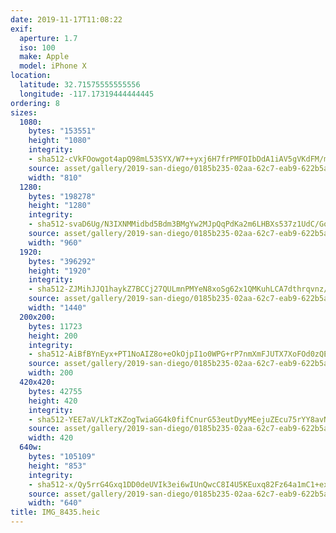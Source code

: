 ```yaml
---
date: 2019-11-17T11:08:22
exif:
  aperture: 1.7
  iso: 100
  make: Apple
  model: iPhone X
location:
  latitude: 32.71575555555556
  longitude: -117.17319444444445
ordering: 8
sizes:
  1080:
    bytes: "153551"
    height: "1080"
    integrity:
    - sha512-cVkFOowgot4apQ98mL53SYX/W7++yxj6H7frPMFOIbDdA1iAV5gVKdFM/mkDrzFUXCwrZ/GdBgnrt04u6DFgOA==
    source: asset/gallery/2019-san-diego/0185b235-02aa-62c7-eab9-622b5a232916~1080.jpg
    width: "810"
  1280:
    bytes: "198278"
    height: "1280"
    integrity:
    - sha512-svaD6Ug/N3IXNMMidbd5Bdm3BMgYw2MJpQqPdKa2m6LHBXs537z1UdC/Go0D8KyVeq7sgPnfzmMa2aNDftiDkA==
    source: asset/gallery/2019-san-diego/0185b235-02aa-62c7-eab9-622b5a232916~1280.jpg
    width: "960"
  1920:
    bytes: "396292"
    height: "1920"
    integrity:
    - sha512-ZJMihJJQ1haykZ7BCCj27QULmnPMYeN8xoSg62x1QMKuhLCA7dthrqvnz/klIU84Zy+KDiuxRkfaOWI/iA2Tbw==
    source: asset/gallery/2019-san-diego/0185b235-02aa-62c7-eab9-622b5a232916~1920.jpg
    width: "1440"
  200x200:
    bytes: 11723
    height: 200
    integrity:
    - sha512-AiBfBYnEyx+PT1NoAIZ8o+eOkOjpI1o0WPG+rP7nmXmFJUTX7XoFOd0zQEgNpvs23N+fAgk7IV6u6TzDiPbKVw==
    source: asset/gallery/2019-san-diego/0185b235-02aa-62c7-eab9-622b5a232916~200x200.jpg
    width: 200
  420x420:
    bytes: 42755
    height: 420
    integrity:
    - sha512-YEE7aV/LkTzKZogTwiaGG4k0fifCnurG53eutDyyMEejuZEcu75rYY8avN73K+g1mFSwwETd6RsrIAZSMoUt3A==
    source: asset/gallery/2019-san-diego/0185b235-02aa-62c7-eab9-622b5a232916~420x420.jpg
    width: 420
  640w:
    bytes: "105109"
    height: "853"
    integrity:
    - sha512-x/Qy5rrG4Gxq1DD0deUVIk3ei6wIUnQwcC8I4U5KEuxq82Fz64a1mC1+exJvcdXqxGXyjSOuH0XIJ2U715mSQQ==
    source: asset/gallery/2019-san-diego/0185b235-02aa-62c7-eab9-622b5a232916~640w.jpg
    width: "640"
title: IMG_8435.heic
---
```

